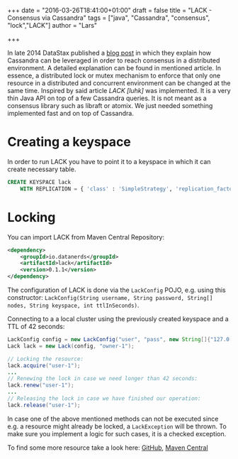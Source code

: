 +++
date = "2016-03-26T18:41:00+01:00"
draft = false
title = "LACK - Consensus via Cassandra"
tags = ["java", "Cassandra", "consensus", "lock","LACK"]
author = "Lars"

+++

In late 2014 DataStax published a [blog post](http://www.datastax.com/dev/blog/consensus-on-cassandra) in which they explain how Cassandra can be leveraged in order to reach consensus in a distributed environment. A detailed explanation can be found in mentioned article. In essence, a distributed lock or mutex mechanism to enforce that only one resource in a distributed and concurrent environment can be changed at the same time. Inspired by said article _LACK [luhk]_ was implemented. It is a very thin Java API on top of a few Cassandra queries. It is not meant as a consensus library such as libraft or atomix. We just needed something implemented fast and on top of Cassandra.

# Creating a keyspace
In order to run LACK you have to point it to a keyspace in which it can create necessary table.
```sql
CREATE KEYSPACE lack
    WITH REPLICATION = { 'class' : 'SimpleStrategy', 'replication_factor' : 1 };
```
# Locking
You can import LACK from Maven Central Repository:
```xml
<dependency>
    <groupId>io.datanerds</groupId>
    <artifactId>lack</artifactId>
    <version>0.1.1</version>
</dependency>
```
The configuration of LACK is done via the `LackConfig` POJO, e.g. using this constructor: `LackConfig(String username, String password, String[] nodes, String keyspace, int ttlInSeconds)`.

Connecting to a a local cluster using the previously created keyspace and a TTL of 42 seconds:
```java
LackConfig config = new LackConfig("user", "pass", new String[]{"127.0.0.1"}, "lack", 42);
Lack lack = new Lack(config, "owner-1");

// Locking the resource:
lack.acquire("user-1");
...
// Renewing the lock in case we need longer than 42 seconds:
lack.renew("user-1");
...
// Releasing the lock in case we have finished our operation:
lack.release("user-1");
```

In case one of the above mentioned methods can not be executed since e.g. a resource might already be locked, a `LackException` will be thrown. To make sure you implement a logic for such cases, it is a checked exception.

To find some more resource take a look here: [GitHub](https://github.com/datanerds-io/lack/), [Maven Central](http://search.maven.org/#search%7Cga%7C1%7Cg%3A%22io.datanerds%22%20a%3A%22lack%22)
